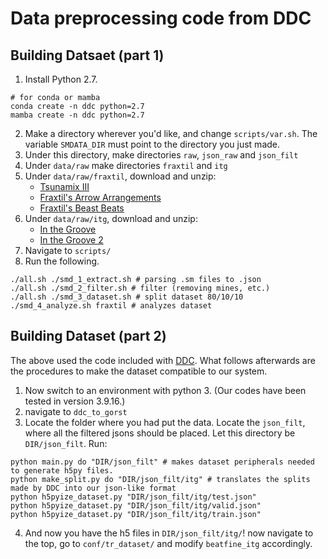 # Data preprocessing code from DDC

## Building Datsaet (part 1)

1. Install Python 2.7.
```
# for conda or mamba
conda create -n ddc python=2.7 
mamba create -n ddc python=2.7
```
2. Make a directory wherever you'd like, and change `scripts/var.sh`. The variable `SMDATA_DIR` must point to the directory you just made.
3. Under this directory, make directories `raw`, `json_raw` and `json_filt`
4. Under `data/raw` make directories `fraxtil` and `itg`
5. Under `data/raw/fraxtil`, download and unzip:
    - [Tsunamix III](https://fra.xtil.net/simfiles/data/tsunamix/III/Tsunamix%20III%20%5BSM5%5D.zip)
    - [Fraxtil's Arrow Arrangements](https://fra.xtil.net/simfiles/data/arrowarrangements/Fraxtil's%20Arrow%20Arrangements%20%5BSM5%5D.zip)
    - [Fraxtil's Beast Beats](https://fra.xtil.net/simfiles/data/beastbeats/Fraxtil's%20Beast%20Beats%20%5BSM5%5D.zip)
6. Under `data/raw/itg`, download and unzip:
    - [In the Groove](https://search.stepmaniaonline.net/link/In%20The%20Groove%201.zip)
    - [In the Groove 2](https://search.stepmaniaonline.net/link/In%20The%20Groove%202.zip)
7. Navigate to `scripts/`
8. Run the following.
```
./all.sh ./smd_1_extract.sh # parsing .sm files to .json
./all.sh ./smd_2_filter.sh # filter (removing mines, etc.)
./all.sh ./smd_3_dataset.sh # split dataset 80/10/10
./smd_4_analyze.sh fraxtil # analyzes dataset
```

## Building Dataset (part 2)

The above used the code included with [DDC](https://github.com/chrisdonahue/ddc). What follows afterwards are the procedures to make the dataset compatible to our system.

1. Now switch to an environment with python 3. (Our codes have been tested in version 3.9.16.)
2. navigate to `ddc_to_gorst`
3. Locate the folder where you had put the data. Locate the `json_filt`, where all the filtered jsons should be placed. Let this directory be `DIR/json_filt`. Run:
```
python main.py do "DIR/json_filt" # makes dataset peripherals needed to generate h5py files.
python make_split.py do "DIR/json_filt/itg" # translates the splits made by DDC into our json-like format
python h5pyize_dataset.py "DIR/json_filt/itg/test.json"
python h5pyize_dataset.py "DIR/json_filt/itg/valid.json"
python h5pyize_dataset.py "DIR/json_filt/itg/train.json"
```
4. And now you have the h5 files in `DIR/json_filt/itg/`! now navigate to the top, go to `conf/tr_dataset/` and modify `beatfine_itg` accordingly.

